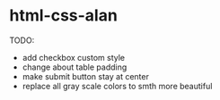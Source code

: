 # html-css-alan

TODO:

- add checkbox custom style
- change about table padding
- make submit button stay at center
- replace all gray scale colors to smth more beautiful
